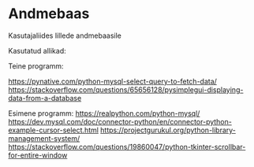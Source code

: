 # Andmebaas
Kasutajaliides lillede andmebaasile

Kasutatud allikad:

Teine programm:

https://pynative.com/python-mysql-select-query-to-fetch-data/
https://stackoverflow.com/questions/65656128/pysimplegui-displaying-data-from-a-database




Esimene programm:
https://realpython.com/python-mysql/
https://dev.mysql.com/doc/connector-python/en/connector-python-example-cursor-select.html
https://projectgurukul.org/python-library-management-system/
https://stackoverflow.com/questions/19860047/python-tkinter-scrollbar-for-entire-window
